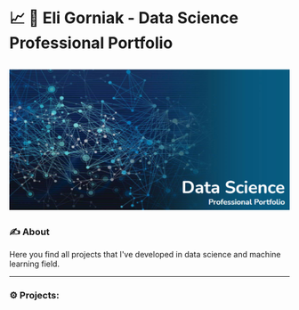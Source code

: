 # :chart_with_upwards_trend:	:pushpin: Eli Gorniak - Data Science Professional Portfolio

![picture alt](professional-portfolio.png "banner")
---

### :writing_hand: About

Here you find all projects that I've developed in data science and machine learning field.

---
### :gear: Projects:


